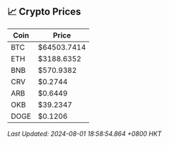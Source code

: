 ## 📈 Crypto Prices

| Coin | Price |
| ---- | ----- |
| BTC | $64503.7414 |
| ETH | $3188.6352 |
| BNB | $570.9382 |
| CRV | $0.2744 |
| ARB | $0.6449 |
| OKB | $39.2347 |
| DOGE | $0.1206 |

_Last Updated: 2024-08-01 18:58:54.864 +0800 HKT_